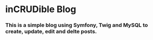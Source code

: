 # inCRUDible Blog

### This is a simple blog using Symfony, Twig and MySQL to create, update, edit and delte posts. 
